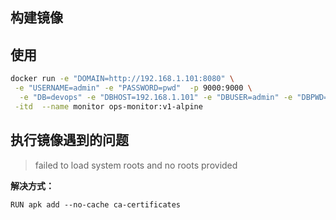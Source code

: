 ## 构建镜像


## 使用

```bash
docker run -e "DOMAIN=http://192.168.1.101:8080" \
 -e "USERNAME=admin" -e "PASSWORD=pwd"  -p 9000:9000 \
  -e "DB=devops" -e "DBHOST=192.168.1.101" -e "DBUSER=admin" -e "DBPWD=***"\
 -itd  --name monitor ops-monitor:v1-alpine
```

## 执行镜像遇到的问题
> failed to load system roots and no roots provided

**解决方式：**

```
RUN apk add --no-cache ca-certificates 
```